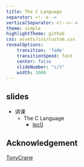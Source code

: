 ```yaml
---
title: The C Language
separator: <!--s-->
verticalSeparator: <!--v-->
theme: simple
highlightTheme: github
css: assets/css/custom.css
revealOptions:
    transition: 'fade'
    transitionSpeed: fast
    center: false
    slideNumber: "c/t"
    width: 1000
---
```


## slides
+ 讲课
  + The C Language
    + [lec0](src/lec0/lec0.md)

<!--v-->
## Acknowledgement
[TonyCrane](https://github.com/TonyCrane/slide-template)